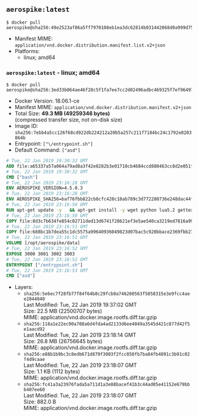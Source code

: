 ## `aerospike:latest`

```console
$ docker pull aerospike@sha256:49e2523af86a5ff7970108eb1ea3dc62814b031442068d0a999d75507ef01477
```

-	Manifest MIME: `application/vnd.docker.distribution.manifest.list.v2+json`
-	Platforms:
	-	linux; amd64

### `aerospike:latest` - linux; amd64

```console
$ docker pull aerospike@sha256:3ed33b064ae46f28c5f1fa7ee7cc2d02496adbc469325f7ef9649715fc22eb2b
```

-	Docker Version: 18.06.1-ce
-	Manifest MIME: `application/vnd.docker.distribution.manifest.v2+json`
-	Total Size: **49.3 MB (49259346 bytes)**  
	(compressed transfer size, not on-disk size)
-	Image ID: `sha256:7ebb4a5cc126f68cd922db224212a20b5a257c211f7184bc24c1792e0203864b`
-	Entrypoint: `["\/entrypoint.sh"]`
-	Default Command: `["asd"]`

```dockerfile
# Tue, 22 Jan 2019 19:30:32 GMT
ADD file:a65337a57a064a79ad8a3f42e8282b3e01710cb4684ccd880463cc8d2e051fa5 in / 
# Tue, 22 Jan 2019 19:30:32 GMT
CMD ["bash"]
# Tue, 22 Jan 2019 23:16:28 GMT
ENV AEROSPIKE_VERSION=4.5.0.3
# Tue, 22 Jan 2019 23:16:28 GMT
ENV AEROSPIKE_SHA256=baf76fbb822cb8cfc420c18ab789c3d772280736e248dac44f2b225e789d366e
# Tue, 22 Jan 2019 23:16:50 GMT
RUN apt-get update -y   && apt-get install -y wget python lua5.2 gettext-base   && wget "https://www.aerospike.com/artifacts/aerospike-server-community/${AEROSPIKE_VERSION}/aerospike-server-community-${AEROSPIKE_VERSION}-debian9.tgz" -O aerospike-server.tgz   && echo "$AEROSPIKE_SHA256 *aerospike-server.tgz" | sha256sum -c -   && mkdir aerospike   && tar xzf aerospike-server.tgz --strip-components=1 -C aerospike   && dpkg -i aerospike/aerospike-server-*.deb   && dpkg -i aerospike/aerospike-tools-*.deb   && mkdir -p /var/log/aerospike/   && mkdir -p /var/run/aerospike/   && rm -rf aerospike-server.tgz aerospike /var/lib/apt/lists/*   && rm -rf /opt/aerospike/lib/java   && dpkg -r wget ca-certificates openssl xz-utils  && dpkg --purge wget ca-certificates openssl xz-utils  && apt-get purge -y   && apt autoremove -y
# Tue, 22 Jan 2019 23:16:50 GMT
COPY file:8d3c7b634fe854c02711ded13d6741f28621ef3e5ae540ca3219ed7816a992ab in /etc/aerospike/aerospike.template.conf 
# Tue, 22 Jan 2019 23:16:51 GMT
COPY file:688bc1b7dea55c1dc5575a99640936049823d07bac5c920bbace2369fbb27428 in /entrypoint.sh 
# Tue, 22 Jan 2019 23:16:51 GMT
VOLUME [/opt/aerospike/data]
# Tue, 22 Jan 2019 23:16:52 GMT
EXPOSE 3000 3001 3002 3003
# Tue, 22 Jan 2019 23:16:52 GMT
ENTRYPOINT ["/entrypoint.sh"]
# Tue, 22 Jan 2019 23:16:53 GMT
CMD ["asd"]
```

-	Layers:
	-	`sha256:5e6ec7f28fb77f84f64b8c29fcb0a746260563f5858315e3e9fcc4aee2844840`  
		Last Modified: Tue, 22 Jan 2019 19:37:02 GMT  
		Size: 22.5 MB (22500707 bytes)  
		MIME: application/vnd.docker.image.rootfs.diff.tar.gzip
	-	`sha256:118a1e22ec90a708a6d4fda4ad2133d6ee4049a3545d421c877d42f5e1aacd92`  
		Last Modified: Tue, 22 Jan 2019 23:18:14 GMT  
		Size: 26.8 MB (26756645 bytes)  
		MIME: application/vnd.docker.image.rootfs.diff.tar.gzip
	-	`sha256:e88b1b9bc3c8edb671d879f3003f2fcc850fb7ba84fb4891c3b91c02f4d9caae`  
		Last Modified: Tue, 22 Jan 2019 23:18:07 GMT  
		Size: 1.1 KB (1112 bytes)  
		MIME: application/vnd.docker.image.rootfs.diff.tar.gzip
	-	`sha256:fc41a3a23976fada5a711d1a3e88bacef41b3c44ad05e41152e679bbb407ee60`  
		Last Modified: Tue, 22 Jan 2019 23:18:07 GMT  
		Size: 882.0 B  
		MIME: application/vnd.docker.image.rootfs.diff.tar.gzip
